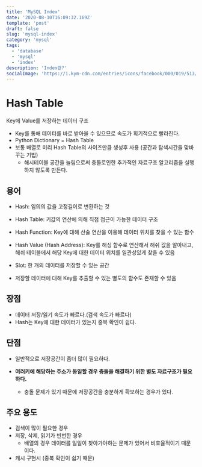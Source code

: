 ```yaml
---
title: 'MySQL Index'
date: '2020-08-10T16:09:32.169Z'
template: 'post'
draft: false
slug: 'mysql-index'
category: 'mysql'
tags:
  - 'database'
  - 'mysql'
  - 'index'
description: 'Index란?'
socialImage: 'https://i.kym-cdn.com/entries/icons/facebook/000/019/513/til.jpg'
---
```


# Hash Table

Key에 Value를 저장하는 데이터 구조

- Key를 통해 데이터를 바로 받아올 수 있으므로 속도가 획기적으로 빨라진다.
- Python Dictionary = Hash Table
- 보통 배열로 미리 Hash Table의 사이즈만큼 생성후 사용 (공간과 탐색시간을 맞바꾸는 기법)
  - 해시테이블 공간을 늘림으로써 충돌로인한 추가적인 자료구조 알고리즘을 실행하지 않도록 만든다.

## 용어

- Hash: 임의의 값을 고정길이로 변환하는 것
- Hash Table: 키값의 연산에 의해 직접 접근이 가능한 데이터 구조
- Hash Function: Key에 대해 산술 연산을 이용해 데이터 위치를 찾을 수 있는 함수
- Hash Value (Hash Address): Key를 해싱 함수로 연산해서 해쉬 값을 알아내고, 해쉬 테이블에서 해당 Key에 대한 데이터 위치를 일관성있게 찾을 수 있음

- Slot: 한 개의 데이터를 저장할 수 있는 공간
- 저장할 데이터에 대해 Key를 추출할 수 있는 별도의 함수도 존재할 수 있음

## 장점

- 데이터 저장/읽기 속도가 빠르다.(검색 속도가 빠르다)
- Hash는 Key에 대한 데이터가 있는지 중복 확인이 쉽다.

## 단점

- 일반적으로 저장공간이 좀더 많이 필요하다.

- **여러키에 해당하는 주소가 동일할 경우 충돌을 해결하기 위한 별도 자료구조가 필요하다.**
  - 충돌 문제가 있기 때문에 저장공간을 충분하게 확보하는 경우가 있다.

## 주요 용도

- 검색이 많이 필요한 경우
- 저장, 삭제, 읽기가 빈번한 경우
  - 배열의 경우 데이터를 일일이 찾아가야하는 문제가 있어서 비효율적이기 때문이다.
- 캐시 구현시 (중복 확인이 쉽기 때문)

